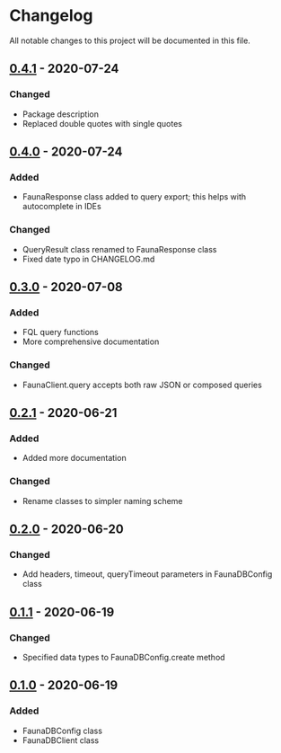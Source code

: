 # Changelog

All notable changes to this project will be documented in this file.

## [0.4.1] - 2020-07-24

### Changed

- Package description
- Replaced double quotes with single quotes

## [0.4.0] - 2020-07-24

### Added

- FaunaResponse class added to query export; this helps with autocomplete in IDEs

### Changed

- QueryResult class renamed to FaunaResponse class
- Fixed date typo in CHANGELOG.md

## [0.3.0] - 2020-07-08

### Added

- FQL query functions
- More comprehensive documentation

### Changed

- FaunaClient.query accepts both raw JSON or composed queries

## [0.2.1] - 2020-06-21

### Added

- Added more documentation

### Changed

- Rename classes to simpler naming scheme

## [0.2.0] - 2020-06-20

### Changed

- Add headers, timeout, queryTimeout parameters in FaunaDBConfig class

## [0.1.1] - 2020-06-19

### Changed

- Specified data types to FaunaDBConfig.create method 

## [0.1.0] - 2020-06-19

### Added

- FaunaDBConfig class
- FaunaDBClient class

[0.4.1]: https://github.com/gavanitrate/faunadb-http-dart/compare/0.4.0...0.4.1
[0.4.0]: https://github.com/gavanitrate/faunadb-http-dart/compare/0.3.0...0.4.0
[0.3.0]: https://github.com/gavanitrate/faunadb-http-dart/compare/0.2.1...0.3.0
[0.2.1]: https://github.com/gavanitrate/faunadb-http-dart/compare/0.2.0...0.2.1
[0.2.0]: https://github.com/gavanitrate/faunadb-http-dart/compare/0.1.1...0.2.0
[0.1.1]: https://github.com/gavanitrate/faunadb-http-dart/compare/0.1.0...0.1.1
[0.1.0]: https://github.com/gavanitrate/faunadb-http-dart/releases/tag/0.1.0